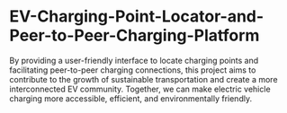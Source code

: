 # EV-Charging-Point-Locator-and-Peer-to-Peer-Charging-Platform
By providing a user-friendly interface to locate charging points and facilitating peer-to-peer charging connections, this project aims to contribute to the growth of sustainable transportation and create a more interconnected EV community. Together, we can make electric vehicle charging more accessible, efficient, and environmentally friendly.
